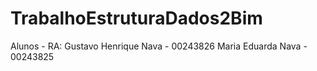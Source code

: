 # TrabalhoEstruturaDados2Bim

Alunos - RA:
Gustavo Henrique Nava - 00243826
Maria Eduarda Nava - 00243825    
